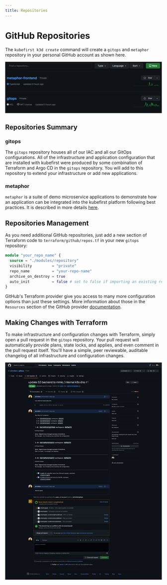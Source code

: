 ```yaml
---
title: Repositories
---
```


# GitHub Repositories

The `kubefirst k3d create` command will create a `gitops` and `metaphor` repository in your personal GitHub account as shown here.

<!-- TODO: 2.0 - new repo list - metaphor not metaphor-frontend-->
![GitHub repositories](../../../img/kubefirst/local/repos-list.png)

## Repositories Summary

### gitops

The `gitops` repository houses all of our IAC and all our GitOps configurations. All of the infrastructure and application configuration that are installed with kubefirst were produced by some combination of Terraform and Argo CD in the `gitops` repository. You will add to this repository to extend your infrastructure or add new applications.

### metaphor

`metaphor` is a suite of demo microservice applications to demonstrate how an application can be integrated into the kubefirst platform following best practices. It is described in more details [here](../../../explore/metaphor.md).

## Repositories Management

As you need additional GitHub repositories, just add a new section of Terraform code to `terraform/github/repos.tf` in your new `gitops` repository:

```terraform
module "your_repo_name" {
  source = "./modules/repository"
  visibility         = "private"
  repo_name          = "your-repo-name"
  archive_on_destroy = true
  auto_init          = false # set to false if importing an existing repository, set to true if brand new
}
```

GitHub's Terraform provider give you access to many more configuration options than just these settings. More information about those in the `Resources` section of the GitHub provider [documentation](https://registry.terraform.io/providers/integrations/github/latest/docs).

## Making Changes with Terraform

To make infrastructure and configuration changes with Terraform, simply open a pull request in the `gitops` repository. Your pull request will automatically provide plans, state locks, and applies, and even comment in the pull request itself. You'll have a simple, peer reviewable, auditable changelog of all infrastructure and configuration changes.

![Atlantis Example on GitHub](../../../img/kubefirst/local/atlantis.png)
